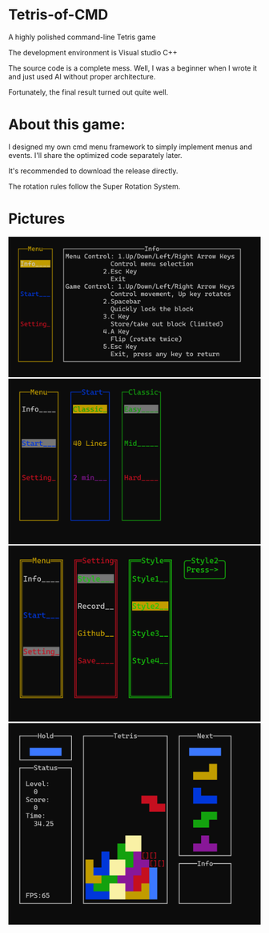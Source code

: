 # Tetris-of-CMD
A highly polished command-line Tetris game

The development environment is  Visual studio C++

The source code is a complete mess. Well, I was a beginner when I wrote it and just used AI without proper architecture.

Fortunately, the final result turned out quite well.

# About this game:

I designed my own cmd menu framework to simply implement menus and events. I'll share the optimized code separately later.

It's recommended to download the release directly.

The rotation rules follow the Super Rotation System.


# Pictures

![alt text](P4.png)
![alt text](P3.png)
![alt text](P2.png)
![alt text](P1.png)


